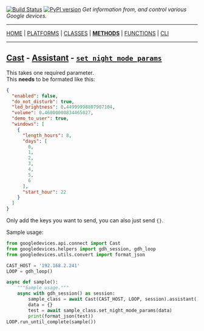 [![Build Status][travis_status]][travis] [![PyPI version][pypi_badge]][pypi] _Get information from, and control various Google devices._

***

[HOME][home] | [PLATFORMS][platforms] | [CLASSES][classes] | [**METHODS**][methods] | [FUNCTIONS][functions] | [CLI][cli]

***

## [Cast](https://ludeeus.github.io/googledevices/platforms#cast) - [Assistant](https://ludeeus.github.io/googledevices/classes/cast/assistant) - [`set_night_mode_params`](https://ludeeus.github.io/googledevices/methods/cast/assistant/set_night_mode_params)

This takes one required parameter.  
This **needs** to be formated like this:

```json
{
  "enabled": false,
  "do_not_disturb": true,
  "led_brightness": 0.44999998807907104,
  "volume": 0.46000000834465027,
  "demo_to_user": true,
  "windows": [
    {
      "length_hours": 8,
      "days": [
        0,
        1,
        2,
        3,
        4,
        5,
        6
      ],
      "start_hour": 22
    }
  ]
}
```

Only add the keys you want to send, you can also just send `{}`.

Sample usage:

```python
from googledevices.api.connect import Cast
from googledevices.helpers import gdh_session, gdh_loop
from googledevices.utils.convert import format_json

CAST_HOST = '192.168.2.241'
LOOP = gdh_loop()

async def sample():
    """Sample usage."""
    async with gdh_session() as session:
        sample_class = await Cast(CAST_HOST, LOOP, session).assistant()
        data = {}
        test = await sample_class.set_night_mode_params(data)
        print(format_json(test))
LOOP.run_until_complete(sample())
```

<!-- menu -->
[travis]: https://travis-ci.com/ludeeus/googledevices
[travis_status]: https://travis-ci.com/ludeeus/googledevices.svg?branch=master
[pypi]:https://pypi.org/project/googledevices/
[pypi_badge]: https://badge.fury.io/py/googledevices.svg
[home]: https://ludeeus.github.io/googledevices
[platforms]: https://ludeeus.github.io/googledevices/platforms
[classes]: https://ludeeus.github.io/googledevices/classes
[methods]: https://ludeeus.github.io/googledevices/methods
[functions]: https://ludeeus.github.io/googledevices/functions
[cli]: https://ludeeus.github.io/googledevices/cli